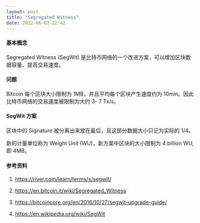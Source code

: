 ```yaml
---
layout: post
title: "Segregated Witness"
date: 2022-06-03 22:42
---
```


#### **基本概念**

Segregated Witness (SegWit) 是比特币网络的一个改进方案，可以增加区块数据容量、提高交易速度。

#### **问题**

Bitcoin 每个区块大小限制为 1MB，并且平均每个区块产生速度约为 10min。因此比特币网络的交易速度被限制为大约 3- 7 Tx/s。

#### **SegWit 方案**

区块中的 Signature 被分离出来放在最后，且这部分数据大小只记为实际的 1/4。

新的计量单位称为 Weight Unit (WU)，新方案中区块的大小限制为 4 billion WU, 即 4MB。

#### **参考资料**

1. <https://river.com/learn/terms/s/segwit/>

2. <https://en.bitcoin.it/wiki/Segregated_Witness>

3. <https://bitcoincore.org/en/2016/10/27/segwit-upgrade-guide/>

4. <https://en.wikipedia.org/wiki/SegWit>